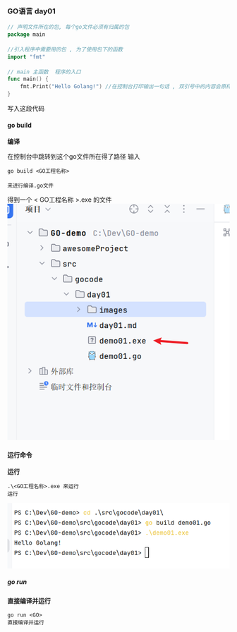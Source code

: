 ### GO语言 day01

```go
// 声明文件所在的包, 每个go文件必须有归属的包
package main

//引入程序中需要用的包 , 为了使用包下的函数
import "fmt"

// main 主函数  程序的入口
func main() {
	fmt.Print("Hello Golang!") //在控制台打印输出一句话 , 双引号中的内容会原样输出
}
```

写入这段代码

#### go build

**编译**

在控制台中跳转到这个go文件所在得了路径 输入

```shell
go build <GO工程名称>

来进行编译.go文件
```

得到一个 < GO工程名称 >.exe 的文件
![img.png](images/img_2.png)

#### 运行命令

**运行**

```shell
.\<GO工程名称>.exe 来运行
运行
```

![img.png](images/img_1.png)

##### go run

**直接编译并运行**

```shell
go run <GO>
直接编译并运行
```
